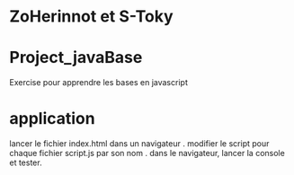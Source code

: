 # ZoHerinnot et S-Toky

# Project_javaBase
Exercise pour apprendre les bases en javascript
# application
lancer le fichier index.html dans un navigateur .
modifier le script pour chaque fichier script.js par son nom .
dans le navigateur, lancer la console et tester.
